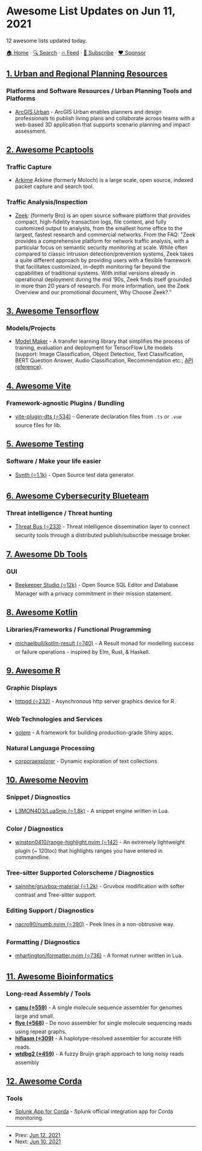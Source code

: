 # Awesome List Updates on Jun 11, 2021

12 awesome lists updated today.

[🏠 Home](/README.md) · [🔍 Search](https://www.trackawesomelist.com/search/) · [🔥 Feed](https://www.trackawesomelist.com/rss.xml) · [📮 Subscribe](https://trackawesomelist.us17.list-manage.com/subscribe?u=d2f0117aa829c83a63ec63c2f&id=36a103854c) · [❤️  Sponsor](https://github.com/sponsors/theowenyoung)



## [1. Urban and Regional Planning Resources](/content/APA-Technology-Division/urban-and-regional-planning-resources/README.md)

### Platforms and Software Resources / Urban Planning Tools and Platforms

*   [ArcGIS Urban](https://www.esri.com/en-us/arcgis/products/arcgis-urban/overview) - ArcGIS Urban enables planners and design professionals to publish living plans and collaborate across teams with a web-based 3D application that supports scenario planning and impact assessment.

## [2. Awesome Pcaptools](/content/caesar0301/awesome-pcaptools/README.md)

### Traffic Capture

*   [Arkime](https://arkime.com/) Arkime (formerly Moloch) is a large scale, open source, indexed packet capture and search tool.

### Traffic Analysis/Inspection

*   [Zeek](https://zeek.org/): (formerly Bro) is an open source software platform that provides compact, high-fidelity transaction logs, file content, and fully customized output to analysts, from the smallest home office to the largest, fastest research and commercial networks. From the FAQ:
    "Zeek provides a comprehensive platform for network traffic analysis, with a particular focus on semantic security monitoring at scale. While often compared to classic intrusion detection/prevention systems, Zeek takes a quite different approach by providing users with a flexible framework that facilitates customized, in-depth monitoring far beyond the capabilities of traditional systems. With initial versions already in operational deployment during the mid ‘90s, Zeek finds itself grounded in more than 20 years of research. For more information, see the Zeek Overview and our promotional document, Why Choose Zeek?."

## [3. Awesome Tensorflow](/content/jtoy/awesome-tensorflow/README.md)

### Models/Projects

*   [Model Maker](https://www.tensorflow.org/lite/guide/model_maker) - A transfer learning library that simplifies the process of training, evaluation and deployment for TensorFlow Lite models (support: Image Classification, Object Detection, Text Classification, BERT Question Answer, Audio Classification, Recommendation etc.; [API reference](https://www.tensorflow.org/lite/api_docs/python/tflite_model_maker)).

## [4. Awesome Vite](/content/vitejs/awesome-vite/README.md)

### Framework-agnostic Plugins / Bundling

*   [vite-plugin-dts (⭐534)](https://github.com/qmhc/vite-plugin-dts) - Generate declaration files from `.ts` or `.vue` source files for lib.

## [5. Awesome Testing](/content/TheJambo/awesome-testing/README.md)

### Software / Make your life easier

*   [Synth (⭐1.1k)](https://github.com/getsynth/synth) - Open Source test data generator.

## [6. Awesome Cybersecurity Blueteam](/content/fabacab/awesome-cybersecurity-blueteam/README.md)

### Threat intelligence / Threat hunting

*   [Threat Bus (⭐233)](https://github.com/tenzir/threatbus) - Threat intelligence dissemination layer to connect security tools through a distributed publish/subscribe message broker.

## [7. Awesome Db Tools](/content/mgramin/awesome-db-tools/README.md)

### GUI

*   [Beekeeper Studio (⭐12k)](https://github.com/beekeeper-studio/beekeeper-studio) - Open Source SQL Editor and Database Manager with a privacy commitment in their mission statement.

## [8. Awesome Kotlin](/content/KotlinBy/awesome-kotlin/README.md)

### Libraries/Frameworks / Functional Programming

*   [michaelbull/kotlin-result (⭐740)](https://github.com/michaelbull/kotlin-result) - A Result monad for modelling success or failure operations - inspired by Elm, Rust, & Haskell.

## [9. Awesome R](/content/qinwf/awesome-R/README.md)

### Graphic Displays

*   [httpgd (⭐232)](https://github.com/nx10/httpgd) - Asynchronous http server graphics device for R.

### Web Technologies and Services

*   [golem](https://thinkr-open.github.io/golem/) - A framework for building production-grade Shiny apps.

### Natural Language Processing

*   [corporaexplorer](https://kgjerde.github.io/corporaexplorer/) - Dynamic exploration of text collections

## [10. Awesome Neovim](/content/rockerBOO/awesome-neovim/README.md)

### Snippet / Diagnostics

*   [L3MON4D3/LuaSnip (⭐1.8k)](https://github.com/L3MON4D3/LuaSnip) - A snippet engine written in Lua.

### Color / Diagnostics

*   [winston0410/range-highlight.nvim (⭐142)](https://github.com/winston0410/range-highlight.nvim) - An extremely lightweight plugin (\~ 120loc) that highlights ranges you have entered in commandline.

### Tree-sitter Supported Colorscheme / Diagnostics

*   [sainnhe/gruvbox-material (⭐1.2k)](https://github.com/sainnhe/gruvbox-material) - Gruvbox modification with softer contrast and Tree-sitter support.

### Editing Support / Diagnostics

*   [nacro90/numb.nvim (⭐390)](https://github.com/nacro90/numb.nvim) - Peek lines in a non-obtrusive way.

### Formatting / Diagnostics

*   [mhartington/formatter.nvim (⭐736)](https://github.com/mhartington/formatter.nvim) - A format runner written in Lua.

## [11. Awesome Bioinformatics](/content/danielecook/Awesome-Bioinformatics/README.md)

### Long-read Assembly / Tools

*   **[canu (⭐559)](https://github.com/marbl/canu)** - A single molecule sequence assembler for genomes large and small.
*   **[flye (⭐568)](https://github.com/fenderglass/Flye)** - De novo assembler for single molecule sequencing reads using repeat graphs.
*   **[hifiasm (⭐309)](https://github.com/chhylp123/hifiasm)** - A haplotype-resolved assembler for accurate Hifi reads.
*   **[wtdbg2 (⭐459)](https://github.com/ruanjue/wtdbg2)** -  A fuzzy Bruijn graph approach to long noisy reads assembly

## [12. Awesome Corda](/content/chainstack/awesome-corda/README.md)

### Tools

*   [Splunk App for Corda](https://github.com/splunkdlt/splunk-app-for-corda) - Splunk official integration app for Corda monitoring.

---

- Prev: [Jun 12, 2021](/content/2021/06/12/README.md)
- Next: [Jun 10, 2021](/content/2021/06/10/README.md)